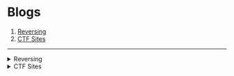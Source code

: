 # Blogs

1. [Reversing](#re)
2. [CTF Sites](#ctf)


-----

<details name="re">
  <summary>Reversing</summary>
  
  - [Azimuth Security Resources](https://www.azimuthsecurity.com/resources)
  - [Hacking IS COOL](https://hackingiscool.pl/)
  - [The Legend Of Random](https://legend.octopuslabs.io/index.html)
  - [Lexfo Blog](https://blog.lexfo.fr/)
  - [David's Blog](https://blog.dbouman.nl/)
  - [0xRick's Blog](https://0xrick.github.io/)
  - [Quarkslab's Blog](https://blog.quarkslab.com/index.html)
  
    <details>
      <summary>Articles</summary>

      - [A day in the life of an NCSC vulnerability researcher](https://www.ncsc.gov.uk/blog-post/day-life-ncsc-vulnerability-researcher)
      - [Vulnerabilities 101: How to Launch or Improve Your Vulnerability Research Game](https://av.tib.eu/media/36258)

    </details>
  
    <details>
      <summary>Learning Resources</summary>
      
      - Below link contains a lot of resources on reversing that will assist in learning.
        - [Reversing Blog](https://reversing.blog/)
      - [The Legend Of Random](https://legend.octopuslabs.io/sample-page.html) *#Tutorials*
      - [W3 Challs](https://w3challs.com/challenges/list/reversing) *#Reversing*
      - [OpenSecurityTraining2](https://p.ost2.fyi/)
     
    </details>

</details>

<details name="ctf">
  <summary>CTF Sites</summary><br>
  
  - [PWNX](https://play.pwnx.io/)
  - [picoCTF](https://picoctf.org/)
  - [TryHackMe](https://tryhackme.com/)
  
</details>

